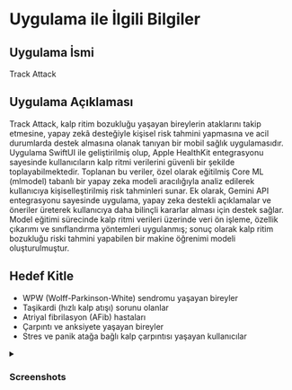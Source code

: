 # Uygulama ile İlgili Bilgiler

## Uygulama İsmi
Track Attack

## Uygulama Açıklaması
Track Attack, kalp ritim bozukluğu yaşayan bireylerin ataklarını takip etmesine, yapay zekâ desteğiyle kişisel risk tahmini yapmasına ve acil durumlarda destek almasına olanak tanıyan bir mobil sağlık uygulamasıdır.
Uygulama SwiftUI ile geliştirilmiş olup, Apple HealthKit entegrasyonu sayesinde kullanıcıların kalp ritmi verilerini güvenli bir şekilde toplayabilmektedir. Toplanan bu veriler, özel olarak eğitilmiş Core ML (mlmodel) tabanlı bir yapay zeka modeli aracılığıyla analiz edilerek kullanıcıya kişiselleştirilmiş risk tahminleri sunar.
Ek olarak, Gemini API entegrasyonu sayesinde uygulama, yapay zeka destekli açıklamalar ve öneriler üreterek kullanıcıya daha bilinçli kararlar alması için destek sağlar.
Model eğitimi sürecinde kalp ritmi verileri üzerinde veri ön işleme, özellik çıkarımı ve sınıflandırma yöntemleri uygulanmış; sonuç olarak kalp ritim bozukluğu riski tahmini yapabilen bir makine öğrenimi modeli oluşturulmuştur.

## Hedef Kitle
* WPW (Wolff-Parkinson-White) sendromu yaşayan bireyler
* Taşikardi (hızlı kalp atışı) sorunu olanlar
* Atriyal fibrilasyon (AFib) hastaları
* Çarpıntı ve anksiyete yaşayan bireyler
* Stres ve panik atağa bağlı kalp çarpıntısı yaşayan kullanıcılar


<details>
  <summary><h3>Screenshots</h3></summary>

  <h4> Kayıt ol ve Giriş Yap Ekranları</h4>
  <table>
    <tr>
      <td><img src="https://github.com/TrackAttackk/TrackAttack/blob/main/Screenshots/signUp.png" width="150"/></td>
      <td><img src="https://github.com/TrackAttackk/TrackAttack/blob/main/Screenshots/signIn.png" width="150"/></td>
    </tr>
  </table>

  <h4>Bilgileri Ekle Ekranları</h4>
  <table>
    <tr>
      <td><img src="https://github.com/TrackAttackk/TrackAttack/blob/main/Screenshots/name.png" width="150"/></td>
      <td><img src="https://github.com/TrackAttackk/TrackAttack/blob/main/Screenshots/age.png" width="150"/></td>
      <td><img src="https://github.com/TrackAttackk/TrackAttack/blob/main/Screenshots/gender.png" width="150"/></td>
      <td><img src="https://github.com/TrackAttackk/TrackAttack/blob/main/Screenshots/smoking.png" width="150"/></td>
      <td><img src="https://github.com/TrackAttackk/TrackAttack/blob/main/Screenshots/family.png" width="150"/></td>
      <td><img src="https://github.com/TrackAttackk/TrackAttack/blob/main/Screenshots/attack.png" width="150"/></td>
    </tr>
  </table>

  <h4>Anasayfa, Geçmiş Ataklar, Sohbet ve Profil Ekranları</h4>
  <table>
    <tr>
      <td><img src="https://github.com/TrackAttackk/TrackAttack/blob/main/Screenshots/homeView.png" width="150"/></td>
      <td><img src="https://github.com/TrackAttackk/TrackAttack/blob/main/Screenshots/historyAttack.png" width="150"/></td>
      <td><img src="https://github.com/TrackAttackk/TrackAttack/blob/main/Screenshots/detailAttack.png" width="150"/></td>
      <td><img src="https://github.com/TrackAttackk/TrackAttack/blob/main/Screenshots/chatbot.png" width="150"/></td>
      <td><img src="https://github.com/TrackAttackk/TrackAttack/blob/main/Screenshots/profile.png" width="150"/></td>
   </tr>
  </table>

  <h4>Atak Ekle ve Nefes Al Ekranları</h4>
  <table>
    <tr>
      <td><img src="https://github.com/TrackAttackk/TrackAttack/blob/main/Screenshots/addAttack.png" width="150"/></td>
      <td><img src="https://github.com/TrackAttackk/TrackAttack/blob/main/Screenshots/breathing.png" width="150"/></td>
   </tr>
  </table>

</details>
